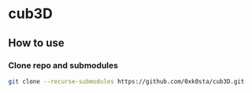 # cub3D
## How to use

### Clone repo and submodules

```sh
git clone --recurse-submodules https://github.com/0xk0sta/cub3D.git
```
